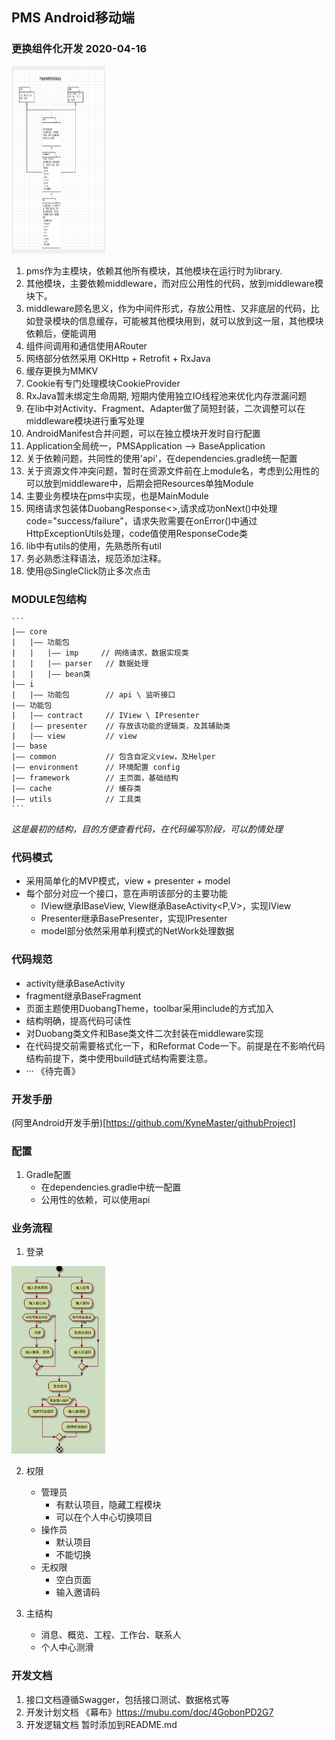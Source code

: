 ## PMS Android移动端

### 更换组件化开发 2020-04-16

<img src="./readme/结构关系.png"  height="300" width="150">

 1. pms作为主模块，依赖其他所有模块，其他模块在运行时为library.
 2. 其他模块，主要依赖middleware，而对应公用性的代码，放到middleware模块下。
 3. middleware顾名思义，作为中间件形式，存放公用性、又非底层的代码，比如登录模块的信息缓存，可能被其他模块用到，就可以放到这一层，其他模块依赖后，便能调用
 4. 组件间调用和通信使用ARouter
 5. 网络部分依然采用 OKHttp + Retrofit + RxJava
 6. 缓存更换为MMKV
 7. Cookie有专门处理模块CookieProvider
 8. RxJava暂未绑定生命周期, 短期内使用独立IO线程池来优化内存泄漏问题
 9. 在lib中对Activity、Fragment、Adapter做了简短封装，二次调整可以在middleware模块进行重写处理
 10. AndroidManifest合并问题，可以在独立模块开发时自行配置
 11. Application全局统一，PMSApplication ——> BaseApplication
 12. 关于依赖问题，共同性的使用'api'，在dependencies.gradle统一配置
 13. 关于资源文件冲突问题，暂时在资源文件前在上module名，考虑到公用性的可以放到middleware中，后期会把Resources单独Module
 14. 主要业务模块在pms中实现，也是MainModule
 15. 网络请求包装体DuobangResponse<>,请求成功onNext()中处理code="success/failure"，请求失败需要在onError()中通过HttpExceptionUtils处理，code值使用ResponseCode类
 16. lib中有utils的使用，先熟悉所有util
 17. 务必熟悉注释语法，规范添加注释。
 18. 使用@SingleClick防止多次点击

### MODULE包结构

    ```
    |—— core 
    |   |—— 功能包
    |   |   |—— imp     // 网络请求，数据实现类
    |   |   |—— parser   // 数据处理
    |   |   |—— bean类  
    |—— i 
    |   |—— 功能包        // api \ 监听接口
    |—— 功能包
    |   |—— contract     // IView \ IPresenter
    |   |—— presenter    // 存放该功能的逻辑类，及其辅助类
    |   |—— view         // view
    |—— base
    |—— common           // 包含自定义view，及Helper
    |—— environment      // 环境配置 config
    |—— framework        // 主页面，基础结构
    |—— cache            // 缓存类
    |—— utils            // 工具类
    ```


 *这是最初的结构，目的方便查看代码，在代码编写阶段，可以酌情处理*

### 代码模式

- 采用简单化的MVP模式，view + presenter + model
- 每个部分对应一个接口，意在声明该部分的主要功能
    - IView继承IBaseView, View继承BaseActivity<P,V>，实现IView
    - Presenter继承BasePresenter<V>，实现IPresenter
    - model部分依然采用单利模式的NetWork处理数据

### 代码规范

- activity继承BaseActivity
- fragment继承BaseFragment
- 页面主题使用DuobangTheme，toolbar采用include的方式加入
- 结构明确，提高代码可读性
- 对Duobang类文件和Base类文件二次封装在middleware实现
- 在代码提交前需要格式化一下，和Reformat Code一下。前提是在不影响代码结构前提下，类中使用build链式结构需要注意。
- ···
《待完善》

### 开发手册
(阿里Android开发手册)[https://github.com/KyneMaster/githubProject]

### 配置
1. Gradle配置
    - 在dependencies.gradle中统一配置
    - 公用性的依赖，可以使用api

### 业务流程

1. 登录
<img src="./readme/login.png"  height="300" width="150">

2. 权限
    - 管理员
        - 有默认项目，隐藏工程模块
        - 可以在个人中心切换项目
    - 操作员
        - 默认项目
        - 不能切换
    - 无权限
        - 空白页面
        - 输入邀请码

3. 主结构
    - 消息、概览、工程、工作台、联系人
    - 个人中心测滑

### 开发文档
1. 接口文档遵循Swagger，包括接口测试、数据格式等
2. 开发计划文档 《幕布》https://mubu.com/doc/4GobonPD2G7
3. 开发逻辑文档 暂时添加到README.md
